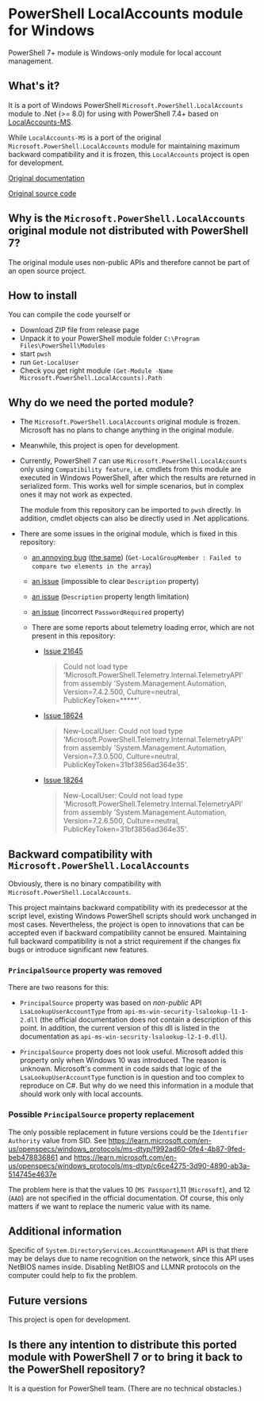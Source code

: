 ﻿# PowerShell LocalAccounts module for Windows

PowerShell 7+ module is Windows-only module for local account management.

## What's it?

It is a port of Windows PowerShell `Microsoft.PowerShell.LocalAccounts` module to .Net (>= 8.0) for using with PowerShell 7.4+ based on [LocalAccounts-MS](https://github.com/iSazonov/LocalAccounts-MS).

While `LocalAccounts-MS` is a port of the original `Microsoft.PowerShell.LocalAccounts` module for maintaining maximum backward compatibility and it is frozen, this `LocalAccounts` project is open for development.

[Original documentation](https://learn.microsoft.com/en-us/powershell/module/microsoft.powershell.localaccounts/?view=powershell-5.1)

[Original source code](https://github.com/PowerShell/PowerShell/tree/master/src/Microsoft.PowerShell.LocalAccounts)

## Why is the `Microsoft.PowerShell.LocalAccounts` original module not distributed with PowerShell 7?

The original module uses non-public APIs and therefore cannot be part of an open source project.

## How to install

 You can compile the code yourself or

- Download ZIP file from release page
- Unpack it to your PowerShell module folder `C:\Program Files\PowerShell\Modules`
- start `pwsh`
- run `Get-LocalUser`
- Check you get right module `(Get-Module -Name Microsoft.PowerShell.LocalAccounts).Path`

## Why do we need the ported module?

- The `Microsoft.PowerShell.LocalAccounts` original module is frozen. Microsoft has no plans to change anything in the original module.

- Meanwhile, this project is open for development.

- Currently, PowerShell 7 can use `Microsoft.PowerShell.LocalAccounts` only using `Compatibility feature`,
  i.e. cmdlets from this module are executed in Windows PowerShell, after which the results are returned in serialized form.
  This works well for simple scenarios, but in complex ones it may not work as expected.

  The module from this repository can be imported to `pwsh` directly. In addition, cmdlet objects can also be directly used in .Net applications.

- There are some issues in the original module, which is fixed in this repository:

  - [an annoying bug](https://github.com/PowerShell/PowerShell/issues/2996) ([the same](https://github.com/PowerShell/PowerShell/issues/15585)) (`Get-LocalGroupMember : Failed to compare two elements in the array`)

  - [an issue](https://github.com/PowerShell/PowerShell/issues/16049) (impossible to clear `Description` property)

  - [an issue](https://github.com/PowerShell/PowerShell/issues/2150) (`Description` property length limitation)

  - [an issue](https://github.com/PowerShell/PowerShell/issues/11965) (incorrect `PasswordRequired` property)

  - There are some reports about telemetry loading error, which are not present in this repository:

    - [Issue 21645](https://github.com/PowerShell/PowerShell/issues/21645)
      > Could not load type 'Microsoft.PowerShell.Telemetry.Internal.TelemetryAPI' from assembly 'System.Management.Automation, Version=7.4.2.500, Culture=neutral, PublicKeyToken=*****'.

    - [Issue 18624](https://github.com/PowerShell/PowerShell/issues/18624)
      > New-LocalUser: Could not load type 'Microsoft.PowerShell.Telemetry.Internal.TelemetryAPI' from assembly 'System.Management.Automation, Version=7.3.0.500, Culture=neutral, PublicKeyToken=31bf3856ad364e35'.

    - [Issue 18264](https://github.com/PowerShell/PowerShell/issues/18264)
      > New-LocalUser: Could not load type 'Microsoft.PowerShell.Telemetry.Internal.TelemetryAPI' from assembly 'System.Management.Automation, Version=7.2.6.500, Culture=neutral, PublicKeyToken=31bf3856ad364e35'.

## Backward compatibility with `Microsoft.PowerShell.LocalAccounts`

Obviously, there is no binary compatibility with `Microsoft.PowerShell.LocalAccounts`.

This project maintains backward compatibility with its predecessor at the script level, existing Windows PowerShell scripts should work unchanged in most cases. Nevertheless, the project is open to innovations that can be accepted even if backward compatibility cannot be ensured. Maintaining full backward compatibility is not a strict requirement if the changes fix bugs or introduce significant new features.

### `PrincipalSource` property was removed

There are two reasons for this:

- `PrincipalSource` property was based on _non-public_ API `LsaLookupUserAccountType` from `api-ms-win-security-lsalookup-l1-1-2.dll` (the official documentation does not contain a description of this point. In addition, the current version of this dll is listed in the documentation as `api-ms-win-security-lsalookup-l2-1-0.dll`).

- `PrincipalSource` property does not look useful. Microsoft added this property only when Windows 10 was introduced. The reason is unknown. Microsoft's comment in code saids that logic of the `LsaLookupUserAccountType` function is in question and too complex to reproduce on C#. But why do we need this information in a module that should work only with local accounts.

### Possible `PrincipalSource` property replacement

The only possible replacement in future versions could be the `Identifier Authority` value from SID.
See <https://learn.microsoft.com/en-us/openspecs/windows_protocols/ms-dtyp/f992ad60-0fe4-4b87-9fed-beb478836861>
and <https://learn.microsoft.com/en-us/openspecs/windows_protocols/ms-dtyp/c6ce4275-3d90-4890-ab3a-514745e4637e>

The problem here is that the values 10 (`MS Passport`),11 (`Microsoft`), and 12 (`AAD`) are not specified in the official documentation. Of course, this only matters if we want to replace the numeric value with its name.

## Additional information

Specific of `System.DirectoryServices.AccountManagement` API is that there may be delays due to name recognition on the network, since this API uses NetBIOS names inside. Disabling NetBIOS and LLMNR protocols on the computer could help to fix the problem.

## Future versions

This project is open for development.

## Is there any intention to distribute this ported module with PowerShell 7 or to bring it back to the PowerShell repository?

It is a question for PowerShell team. (There are no technical obstacles.)
